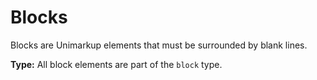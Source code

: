 # Blocks

Blocks are Unimarkup elements that must be surrounded by blank lines.

**Type:** All block elements are part of the `block` type.
